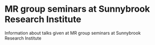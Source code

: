 # MR group seminars at Sunnybrook Research Institute

Information about talks given at MR group seminars at Sunnybrook Research Institute
